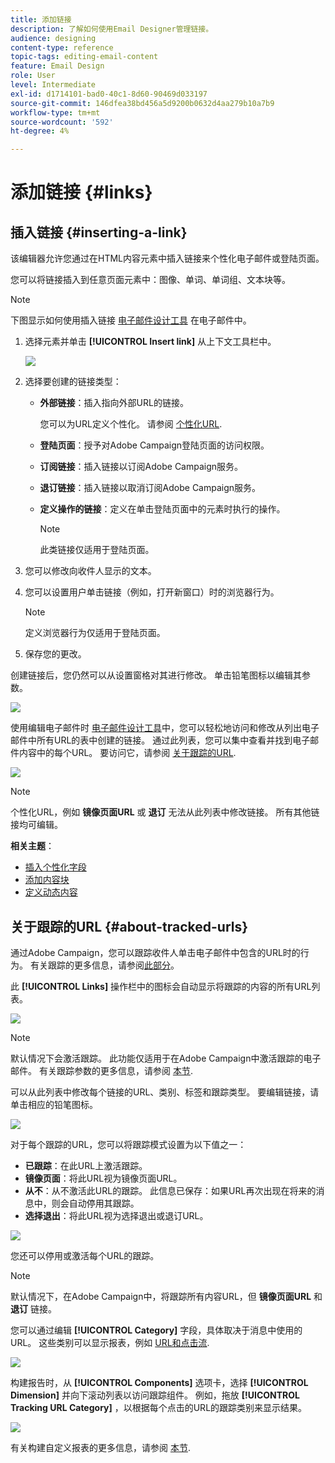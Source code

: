 ```yaml
---
title: 添加链接
description: 了解如何使用Email Designer管理链接。
audience: designing
content-type: reference
topic-tags: editing-email-content
feature: Email Design
role: User
level: Intermediate
exl-id: d1714101-bad0-40c1-8d60-90469d033197
source-git-commit: 146dfea38bd456a5d9200b0632d4aa279b10a7b9
workflow-type: tm+mt
source-wordcount: '592'
ht-degree: 4%

---
```


# 添加链接 {#links}

## 插入链接 {#inserting-a-link}

该编辑器允许您通过在HTML内容元素中插入链接来个性化电子邮件或登陆页面。

您可以将链接插入到任意页面元素中：图像、单词、单词组、文本块等。

>[!NOTE]
>
>下图显示如何使用插入链接 [电子邮件设计工具](../../designing/using/designing-content-in-adobe-campaign.md) 在电子邮件中。

1. 选择元素并单击 **[!UICONTROL Insert link]** 从上下文工具栏中。

   ![](assets/des_insert_link.png)

1. 选择要创建的链接类型：

   * **外部链接**：插入指向外部URL的链接。

     您可以为URL定义个性化。 请参阅 [个性化URL](personalization.md#personalizing-urls).

   * **登陆页面**：授予对Adobe Campaign登陆页面的访问权限。
   * **订阅链接**：插入链接以订阅Adobe Campaign服务。
   * **退订链接**：插入链接以取消订阅Adobe Campaign服务。
   * **定义操作的链接**：定义在单击登陆页面中的元素时执行的操作。

     >[!NOTE]
     >
     >此类链接仅适用于登陆页面。

1. 您可以修改向收件人显示的文本。
1. 您可以设置用户单击链接（例如，打开新窗口）时的浏览器行为。

   >[!NOTE]
   >
   >定义浏览器行为仅适用于登陆页面。

1. 保存您的更改。

创建链接后，您仍然可以从设置窗格对其进行修改。 单击铅笔图标以编辑其参数。

![](assets/des_link_edit.png)

使用编辑电子邮件时 [电子邮件设计工具](../../designing/using/designing-content-in-adobe-campaign.md)中，您可以轻松地访问和修改从列出电子邮件中所有URL的表中创建的链接。 通过此列表，您可以集中查看并找到电子邮件内容中的每个URL。 要访问它，请参阅 [关于跟踪的URL](#about-tracked-urls).

![](assets/des_link_list.png)

>[!NOTE]
>
>个性化URL，例如 **镜像页面URL** 或 **退订** 无法从此列表中修改链接。 所有其他链接均可编辑。

**相关主题**：

* [插入个性化字段](../../designing/using/personalization.md#inserting-a-personalization-field)
* [添加内容块](../../designing/using/personalization.md#adding-a-content-block)
* [定义动态内容](../../designing/using/personalization.md#defining-dynamic-content-in-an-email)

## 关于跟踪的URL {#about-tracked-urls}

通过Adobe Campaign，您可以跟踪收件人单击电子邮件中包含的URL时的行为。 有关跟踪的更多信息，请参阅[此部分](../../sending/using/tracking-messages.md#about-tracking)。

此 **[!UICONTROL Links]** 操作栏中的图标会自动显示将跟踪的内容的所有URL列表。

![](assets/des_links.png)

>[!NOTE]
>
>默认情况下会激活跟踪。 此功能仅适用于在Adobe Campaign中激活跟踪的电子邮件。 有关跟踪参数的更多信息，请参阅 [本节](../../administration/using/configuring-email-channel.md#tracking-parameters).

可以从此列表中修改每个链接的URL、类别、标签和跟踪类型。 要编辑链接，请单击相应的铅笔图标。

![](assets/des_links_tracking.png)

对于每个跟踪的URL，您可以将跟踪模式设置为以下值之一：

* **已跟踪**：在此URL上激活跟踪。
* **镜像页面**：将此URL视为镜像页面URL。
* **从不**：从不激活此URL的跟踪。 此信息已保存：如果URL再次出现在将来的消息中，则会自动停用其跟踪。
* **选择退出**：将此URL视为选择退出或退订URL。

![](assets/des_link_tracking_type.png)

您还可以停用或激活每个URL的跟踪。

>[!NOTE]
>
>默认情况下，在Adobe Campaign中，将跟踪所有内容URL，但 **镜像页面URL** 和 **退订** 链接。

您可以通过编辑 **[!UICONTROL Category]** 字段，具体取决于消息中使用的URL。 这些类别可以显示报表，例如 [URL和点击流](../../reporting/using/urls-and-click-streams.md).

![](assets/des_link_tracking_category.png)

构建报告时，从 **[!UICONTROL Components]** 选项卡，选择 **[!UICONTROL Dimension]** 并向下滚动列表以访问跟踪组件。 例如，拖放 **[!UICONTROL Tracking URL Category]** ，以根据每个点击的URL的跟踪类别来显示结果。

![](assets/des_link_tracking_report.png)

有关构建自定义报表的更多信息，请参阅 [本节](../../reporting/using/about-dynamic-reports.md).
